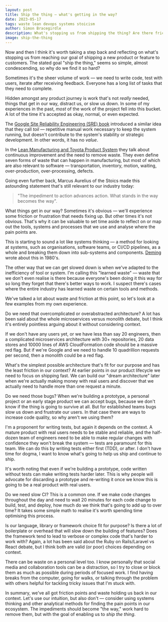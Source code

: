 ```yaml
---
layout: post
title: Ship the thing — what's getting in the way?
date: 2023-05-17
tags: waste lean devops systems stoicism
author: Simon Bracegirdle
description: What's stopping us from shipping the thing? Are there friction points or waste getting in the way?
image: ship-the-thing
---
```


Now and then I think it's worth taking a step back and reflecting on what's stopping us from reaching our goal of shipping a new product or feature to customers. The stated goal "ship the thing," seems so simple, almost condescending, so why do we find it so hard?

Sometimes it's the sheer volume of work — we need to write code, test with users, iterate after receiving feedback. Everyone has a long list of tasks that they need to complete.

Hidden amongst any product journey is work that's not *really* needed, things that get in our way, distract us, or slow us down. In some of my experiences in the past, *most* of the work of the project fell into this bucket. A lot of the time it's accepted as okay, normal, or even expected.

The [Google Site Reliability Engineering (SRE) book](https://sre.google/workbook/table-of-contents/) introduced a similar idea that they call *toil* — repetitive manual work necessary to keep the system running, but doesn't contribute to the system's stability or strategic development. In other words, it has no *value*.

In the [Lean Manufacturing and Toyota Product System](https://en.wikipedia.org/wiki/Lean_manufacturing) they talk about continuous improvement and the need to remove waste. They even define seven forms of waste that can happen in manufacturing, but most of which are also relevant to software — transportation, inventory, motion, waiting, over-production, over-processing, defects.

Going even further back, Marcus Aurelius of the Stoics made this astounding statement that's still relevant to our industry today:

> "The impediment to action advances action. What stands in the way becomes the way".

What things get in our way? Sometimes it's obvious — we'll experience some friction or frustration that needs fixing up. But other times it's not obvious. That's why it can be valuable to set time aside to reflect on or map out the tools, systems and processes that we use and analyse where the pain points are.

This is starting to sound a lot like systems thinking — a method for looking at systems, such as organisations, software teams, or CI/CD pipelines, as a whole and breaking them down into sub-systems and components. [Deming](https://en.wikipedia.org/wiki/W._Edwards_Deming) wrote about this in 1980's.

The other way that we can get slowed down is when we've adapted to the inefficiency of tool or system. I'm calling this "learned waste" — waste that we don't even realise is there because everyone's been doing it this way for so long they forget that there's better ways to work. I suspect there's cases where the entire industry has learned waste on certain tools and methods.

We've talked a lot about waste and friction at this point, so let's look at a few examples from my own experience.

Do we need that overcomplicated or overabstracted architecture? A lot has been said about the whole microservices versus monolith debate, but I think it's entirely pointless arguing about it without considering context.

If we don't have any users yet, or we have less than say 20 engineers, then a complicated microservices architecture with 30+ repositories, 20 data stores and 10000 lines of AWS CloudFormation code should be a massive red flag. But if we're Google and we need to handle 10 quadrillion requests per second, then a monolith could be a red flag.

What's the simplest possible architecture that's fit for our purpose and has the least friction in our context? At earlier points in our product lifecycle we need to focus on shipping fast. We can build our "dream architecture" later when we're actually making money with real users and discover that we actually need to handle more than one request a minute.

Do we need those bugs? When we're building a prototype, a personal project or an early stage product we can accept bugs, because we don't know if the thing is going to survive at all. But for established teams bugs slow us down and frustrate our users. In that case there are ways to increase code quality, so why aren't we using them?

I'm a proponent for writing tests, but again it depends on the context. A mature product with real users needs to be stable and reliable, and the half-dozen team of engineers need to be able to make regular changes with confidence they won't break the system — tests are paramount for this team. We can do this by writing tests either first (TDD), or after. I don't have time for dogma, I want to know what's going to help us ship and continue to ship.

It's worth noting that even if we're building a prototype, code written without tests can make writing tests harder later. This is why people will advocate for discarding a prototype and re-writing it once we know this is going to be a real product with real users.

Do we need slow CI? This is a common one. If we make code changes throughout the day and need to wait 20 minutes for each code change to build, test, and deploy, how much do we think that's going to add up to over time? It takes some simple math to realise it's worth spending time optimising this process.

Is our language, library or framework choice fit for purpose? Is there a lot of boilerplate or overhead that will slow down the building of features? Does the framework tend to lead to verbose or complex code that's harder to work with? Again, a lot has been said about the Ruby on Rails/Laravel vs React debate, but I think both are valid (or poor) choices depending on context.

There can be waste on a personal level too. I know personally that social media and collaboration tools can be a distraction, so I try to close or block them as much as possible during periods of focused work. I find having breaks from the computer, going for walks, or talking through the problem with others helpful for tackling tricky issues that I'm stuck with.

In summary, we've all got friction points and waste holding us back in our context. Let's use our intuition, but also don't — consider using systems thinking and other analytical methods for finding the pain points in our ecosystem. The impediments should become "the way," work hard to remove them, but with the goal of enabling us to *ship the thing*.